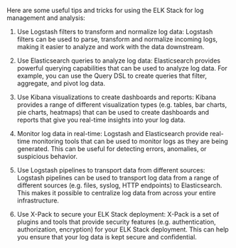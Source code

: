 Here are some useful tips and tricks for using the ELK Stack for log management and analysis:

1. Use Logstash filters to transform and normalize log data: Logstash filters can be used to parse, transform and normalize incoming logs, making it easier to analyze and work with the data downstream.

2. Use Elasticsearch queries to analyze log data: Elasticsearch provides powerful querying capabilities that can be used to analyze log data. For example, you can use the Query DSL to create queries that filter, aggregate, and pivot log data.

3. Use Kibana visualizations to create dashboards and reports: Kibana provides a range of different visualization types (e.g. tables, bar charts, pie charts, heatmaps) that can be used to create dashboards and reports that give you real-time insights into your log data.

4. Monitor log data in real-time: Logstash and Elasticsearch provide real-time monitoring tools that can be used to monitor logs as they are being generated. This can be useful for detecting errors, anomalies, or suspicious behavior.

5. Use Logstash pipelines to transport data from different sources: Logstash pipelines can be used to transport log data from a range of different sources (e.g. files, syslog, HTTP endpoints) to Elasticsearch. This makes it possible to centralize log data from across your entire infrastructure.

6. Use X-Pack to secure your ELK Stack deployment: X-Pack is a set of plugins and tools that provide security features (e.g. authentication, authorization, encryption) for your ELK Stack deployment. This can help you ensure that your log data is kept secure and confidential.
